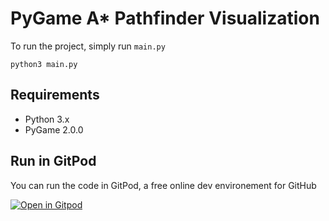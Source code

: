 # PyGame A* Pathfinder Visualization

To run the project, simply run `main.py`

```shell
python3 main.py
```

## Requirements
* Python 3.x
* PyGame 2.0.0

## Run in GitPod
You can run the code in GitPod, a free online dev environement for GitHub

[![Open in Gitpod](https://gitpod.io/button/open-in-gitpod.svg)](https://gitpod.io/#https://github.com/DanielCortild/AStar-Pathfinder)